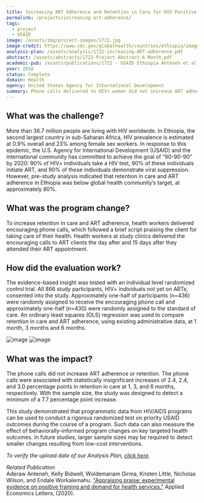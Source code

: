 ```yaml
---
title: Increasing ART Adherence and Retention in Care for HIV Positive Women in Ethiopia
permalink: /projects/increasing-art-adherence/
tags:
  - project
  - USAID
image: /assets/img/project-images/1722.jpg  
image-credit: https://www.cdc.gov/globalhealth/countries/ethiopia/images/ethiopia_bloodwork.jpg
analysis-plan: /assets/analysis/1722-increasing-ART-adherence.pdf
abstract: /assets/abstracts/1722-Project Abstract-6 Month.pdf
academic-pub: /assets/publications/1722 - USAID Ethiopia Anteneh et al AEL 2020.pdf
year: 2018 
status: Complete
domain: Health
agency: United States Agency for International Development
summary: Phone calls delivered to HIV+ women did not increase ART adherence.
---
```

## What was the challenge?

More than 36.7 million people are living with HIV worldwide. In Ethiopia, the second largest country in sub-Saharan Africa, HIV prevalence is estimated at 0.9% overall and 23% among female sex workers. In response to this epidemic, the U.S. Agency for International Development (USAID) and the international community has committed to achieve the goal of “90-90-90” by 2020: 90% of HIV+ individuals take a HIV test, 90% of these individuals initiate ART, and 90% of these individuals demonstrate viral suppression. However, pre-study analysis indicated that retention in care and ART adherence in Ethiopia was below global health community’s target, at approximately 80%.

## What was the program change?

To increase retention in care and ART adherence, health workers delivered encouraging phone calls, which followed a brief script praising the client for taking care of their health. Health workers at study clinics delivered the encouraging calls to ART clients the day after and 15 days after they attended their ART appointment.

## How did the evaluation work?

The evidence-based insight was tested with an individual level randomized control trial. All 866 study participants, HIV+ individuals not yet on ARTs, consented into the study. Approximately one-half of participants (n=436) were randomly assigned to receive the encouraging phone call and approximately one-half (n=430) were randomly assigned to the standard of care. An ordinary least squares (OLS) regression was used to compare retention in care and ART adherence, using existing administrative data, at 1 month, 3 months and 6 months. 

![image]({{site.baseurl}}/assets/img/project-images/1722-graph-1.png)
![image]({{site.baseurl}}/assets/img/project-images/1722-graph-2.png)

## What was the impact?

The phone calls did not increase ART adherence or retention. The phone calls were associated with statistically insignificant increases of 2.4, 2.4, and 3.0  percentage points in retention in care at 1, 3, and 6 months, respectively. With the sample size, the study was designed to detect a minimum of a 7.7 percentage point increase. 

This study demonstrated that programmatic data from HIV/AIDS programs can be used to conduct a rigorous randomized test on priority USAID outcomes during the course of a program. Such data can also measure the effect of behaviorally-informed program changes on key targeted health outcomes. In future studies, larger sample sizes may be required to detect smaller changes resulting from low-cost interventions. 

<i>To verify the upload date of our Analysis Plan, <a href="https://github.com/gsa-oes/office-of-evaluation-sciences/commits/master/assets/analysis/1722-increasing-ART-adherence.pdf">click here</a>.</i>

<i> Related Publication</i>
<br>
Aderaw Anteneh, Kelly Bidwell, Woldemariam Girma, Kristen Little, Nicholas Wilson, and Endale Workalemahu. <a href="{{site.baseurl}}/assets/publications/1722 - USAID Ethiopia Anteneh et al AEL 2020.pdf">"Appraising praise: experimental evidence on positive framing and demand for health services."</a> Applied Economics Letters, (2020).
